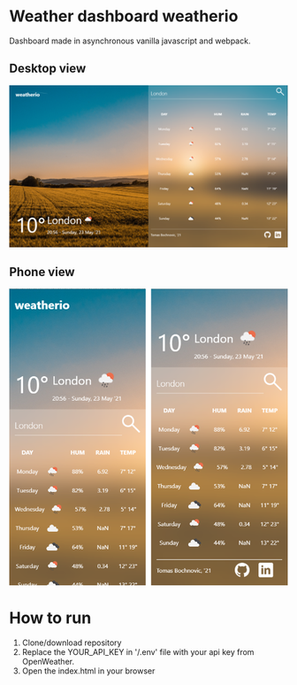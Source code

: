 # Weather dashboard weatherio

Dashboard made in asynchronous vanilla javascript and webpack.

## Desktop view

![desktop view](./src/images/weather_desktop.png)

## Phone view

![phone view](./src/images/weather_phone.png)

# How to run

1. Clone/download repository
2. Replace the YOUR_API_KEY in '/.env' file with your api key from OpenWeather.
3. Open the index.html in your browser
